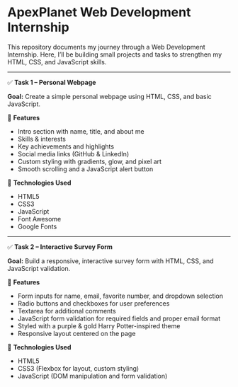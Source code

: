 # ApexPlanet Web Development Internship

This repository documents my journey through a Web Development Internship. Here, I’ll be building small projects and tasks to strengthen my HTML, CSS, and JavaScript skills.

---

✅ **Task 1 – Personal Webpage**

**Goal:** Create a simple personal webpage using HTML, CSS, and basic JavaScript.

🔧 **Features**

- Intro section with name, title, and about me  
- Skills & interests  
- Key achievements and highlights  
- Social media links (GitHub & LinkedIn)  
- Custom styling with gradients, glow, and pixel art  
- Smooth scrolling and a JavaScript alert button  

📌 **Technologies Used**

- HTML5  
- CSS3  
- JavaScript  
- Font Awesome  
- Google Fonts  

---

✅ **Task 2 – Interactive Survey Form**

**Goal:** Build a responsive, interactive survey form with HTML, CSS, and JavaScript validation.

🔧 **Features**

- Form inputs for name, email, favorite number, and dropdown selection  
- Radio buttons and checkboxes for user preferences  
- Textarea for additional comments  
- JavaScript form validation for required fields and proper email format  
- Styled with a purple & gold Harry Potter-inspired theme  
- Responsive layout centered on the page  

📌 **Technologies Used**

- HTML5  
- CSS3 (Flexbox for layout, custom styling)  
- JavaScript (DOM manipulation and form validation)

